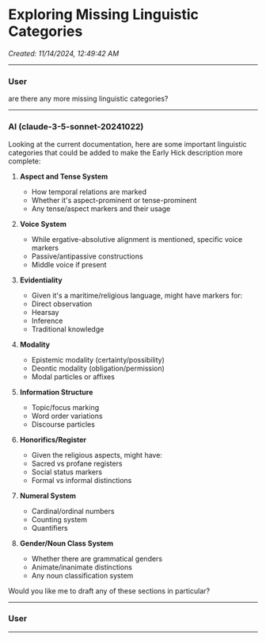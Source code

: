 # Exploring Missing Linguistic Categories

_Created: 11/14/2024, 12:49:42 AM_

---

### User

are there any more missing linguistic categories?

---

### AI (claude-3-5-sonnet-20241022)

Looking at the current documentation, here are some important linguistic categories that could be added to make the Early Hick description more complete:

1. **Aspect and Tense System**
   - How temporal relations are marked
   - Whether it's aspect-prominent or tense-prominent
   - Any tense/aspect markers and their usage

2. **Voice System**
   - While ergative-absolutive alignment is mentioned, specific voice markers
   - Passive/antipassive constructions
   - Middle voice if present

3. **Evidentiality**
   - Given it's a maritime/religious language, might have markers for:
   - Direct observation
   - Hearsay
   - Inference
   - Traditional knowledge

4. **Modality**
   - Epistemic modality (certainty/possibility)
   - Deontic modality (obligation/permission)
   - Modal particles or affixes

5. **Information Structure**
   - Topic/focus marking
   - Word order variations
   - Discourse particles

6. **Honorifics/Register**
   - Given the religious aspects, might have:
   - Sacred vs profane registers
   - Social status markers
   - Formal vs informal distinctions

7. **Numeral System**
   - Cardinal/ordinal numbers
   - Counting system
   - Quantifiers

8. **Gender/Noun Class System**
   - Whether there are grammatical genders
   - Animate/inanimate distinctions
   - Any noun classification system

Would you like me to draft any of these sections in particular?

---

### User

---

